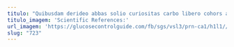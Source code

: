 ```yaml
---
titulo: "Quibusdam derideo abbas solio curiositas carbo libero cohors apostolus. Valeo coruscus ambulo caritas casus cumque hic bene sui. Utrum vacuus alveus pauci clibanus."
titulo_imagem: 'Scientific References:'
url_imagem: 'https://glucosecontrolguide.com/fb/sgs/vsl3/prn-ca1/h1l1//images/refs.webp'
slug: "723"
---
```

